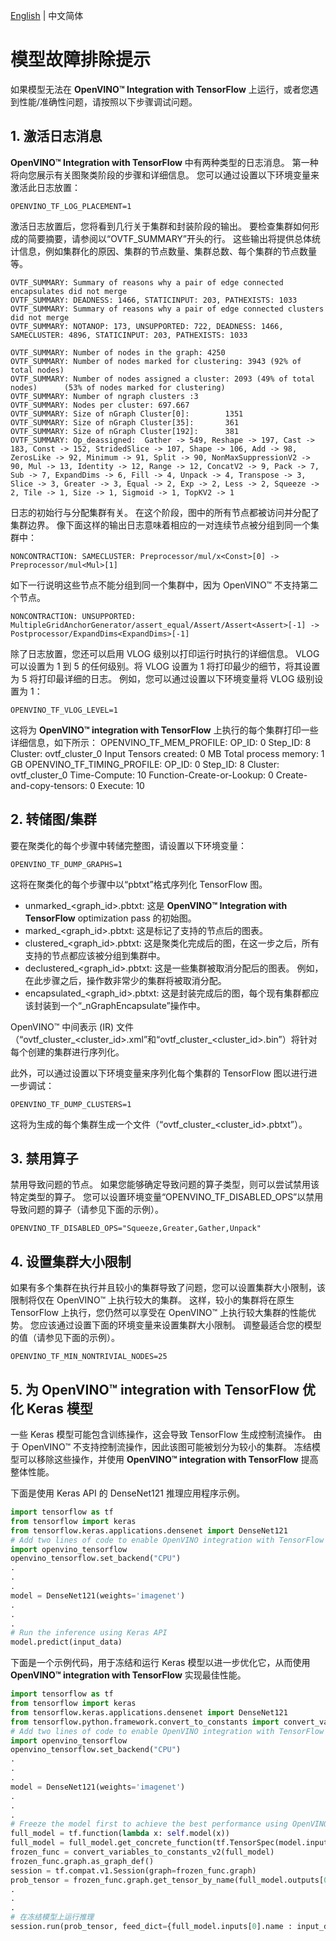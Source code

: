 [English](./TROUBLESHOOTING.md) | 中文简体
# 模型故障排除提示
如果模型无法在 **OpenVINO™ Integration with TensorFlow** 上运行，或者您遇到性能/准确性问题，请按照以下步骤调试问题。

## 1. 激活日志消息

**OpenVINO™ Integration with TensorFlow** 中有两种类型的日志消息。 第一种将向您展示有关图聚类阶段的步骤和详细信息。 您可以通过设置以下环境变量来激活此日志放置：

    OPENVINO_TF_LOG_PLACEMENT=1

激活日志放置后，您将看到几行关于集群和封装阶段的输出。 要检查集群如何形成的简要摘要，请参阅以“OVTF_SUMMARY”开头的行。 这些输出将提供总体统计信息，例如集群化的原因、集群的节点数量、集群总数、每个集群的节点数量等。

```
OVTF_SUMMARY: Summary of reasons why a pair of edge connected encapsulates did not merge
OVTF_SUMMARY: DEADNESS: 1466, STATICINPUT: 203, PATHEXISTS: 1033
OVTF_SUMMARY: Summary of reasons why a pair of edge connected clusters did not merge
OVTF_SUMMARY: NOTANOP: 173, UNSUPPORTED: 722, DEADNESS: 1466, SAMECLUSTER: 4896, STATICINPUT: 203, PATHEXISTS: 1033

OVTF_SUMMARY: Number of nodes in the graph: 4250
OVTF_SUMMARY: Number of nodes marked for clustering: 3943 (92% of total nodes)
OVTF_SUMMARY: Number of nodes assigned a cluster: 2093 (49% of total nodes)      (53% of nodes marked for clustering) 
OVTF_SUMMARY: Number of ngraph clusters :3
OVTF_SUMMARY: Nodes per cluster: 697.667
OVTF_SUMMARY: Size of nGraph Cluster[0]:        1351
OVTF_SUMMARY: Size of nGraph Cluster[35]:       361
OVTF_SUMMARY: Size of nGraph Cluster[192]:      381
OVTF_SUMMARY: Op_deassigned:  Gather -> 549, Reshape -> 197, Cast -> 183, Const -> 152, StridedSlice -> 107, Shape -> 106, Add -> 98, ZerosLike -> 92, Minimum -> 91, Split -> 90, NonMaxSuppressionV2 -> 90, Mul -> 13, Identity -> 12, Range -> 12, ConcatV2 -> 9, Pack -> 7, Sub -> 7, ExpandDims -> 6, Fill -> 4, Unpack -> 4, Transpose -> 3, Slice -> 3, Greater -> 3, Equal -> 2, Exp -> 2, Less -> 2, Squeeze -> 2, Tile -> 1, Size -> 1, Sigmoid -> 1, TopKV2 -> 1
```

日志的初始行与分配集群有关。 在这个阶段，图中的所有节点都被访问并分配了集群边界。 像下面这样的输出日志意味着相应的一对连续节点被分组到同一个集群中：

    NONCONTRACTION: SAMECLUSTER: Preprocessor/mul/x<Const>[0] -> Preprocessor/mul<Mul>[1]

如下一行说明这些节点不能分组到同一个集群中，因为 OpenVINO™ 不支持第二个节点。

    NONCONTRACTION: UNSUPPORTED: MultipleGridAnchorGenerator/assert_equal/Assert/Assert<Assert>[-1] -> Postprocessor/ExpandDims<ExpandDims>[-1]

除了日志放置，您还可以启用 VLOG 级别以打印运行时执行的详细信息。 VLOG 可以设置为 1 到 5 的任何级别。将 VLOG 设置为 1 将打印最少的细节，将其设置为 5 将打印最详细的日志。 例如，您可以通过设置以下环境变量将 VLOG 级别设置为 1：

    OPENVINO_TF_VLOG_LEVEL=1

这将为 **OpenVINO™ integration with TensorFlow** 上执行的每个集群打印一些详细信息，如下所示：
    OPENVINO_TF_MEM_PROFILE:  OP_ID: 0 Step_ID: 8 Cluster: ovtf_cluster_0 Input Tensors created: 0 MB Total process memory: 1 GB
    OPENVINO_TF_TIMING_PROFILE: OP_ID: 0 Step_ID: 8 Cluster: ovtf_cluster_0 Time-Compute: 10 Function-Create-or-Lookup: 0 Create-and-copy-tensors: 0 Execute: 10

## 2. 转储图/集群

要在聚类化的每个步骤中转储完整图，请设置以下环境变量：

    OPENVINO_TF_DUMP_GRAPHS=1

这将在聚类化的每个步骤中以“pbtxt”格式序列化 TensorFlow 图。

- unmarked_<graph_id>.pbtxt: 这是 **OpenVINO™ Integration with TensorFlow** optimization pass 的初始图。
- marked_<graph_id>.pbtxt: 这是标记了支持的节点后的图表。
- clustered_<graph_id>.pbtxt: 这是聚类化完成后的图，在这一步之后，所有支持的节点都应该被分组到集群中。
- declustered_<graph_id>.pbtxt: 这是一些集群被取消分配后的图表。 例如，在此步骤之后，操作数非常少的集群将被取消分配。
- encapsulated_<graph_id>.pbtxt: 这是封装完成后的图，每个现有集群都应该封装到一个“_nGraphEncapsulate”操作中。

OpenVINO™ 中间表示 (IR) 文件（“ovtf_cluster_<cluster_id>.xml”和“ovtf_cluster_<cluster_id>.bin”）将针对每个创建的集群进行序列化。

此外，可以通过设置以下环境变量来序列化每个集群的 TensorFlow 图以进行进一步调试：

    OPENVINO_TF_DUMP_CLUSTERS=1

这将为生成的每个集群生成一个文件（“ovtf_cluster_<cluster_id>.pbtxt”）。



## 3. 禁用算子
禁用导致问题的节点。 如果您能够确定导致问题的算子类型，则可以尝试禁用该特定类型的算子。 您可以设置环境变量“OPENVINO_TF_DISABLED_OPS”以禁用导致问题的算子（请参见下面的示例）。

    OPENVINO_TF_DISABLED_OPS="Squeeze,Greater,Gather,Unpack"

## 4. 设置集群大小限制
如果有多个集群在执行并且较小的集群导致了问题，您可以设置集群大小限制，该限制将仅在 OpenVINO™ 上执行较大的集群。 这样，较小的集群将在原生 TensorFlow 上执行，您仍然可以享受在 OpenVINO™ 上执行较大集群的性能优势。 您应该通过设置下面的环境变量来设置集群大小限制。 调整最适合您的模型的值（请参见下面的示例）。

    OPENVINO_TF_MIN_NONTRIVIAL_NODES=25

## 5. 为 OpenVINO™ integration with TensorFlow 优化 Keras 模型

一些 Keras 模型可能包含训练操作，这会导致 TensorFlow 生成控制流操作。 由于 OpenVINO™ 不支持控制流操作，因此该图可能被划分为较小的集群。 冻结模型可以移除这些操作，并使用 **OpenVINO™ integration with TensorFlow** 提高整体性能。

下面是使用 Keras API 的 DenseNet121 推理应用程序示例。

```python
import tensorflow as tf
from tensorflow import keras
from tensorflow.keras.applications.densenet import DenseNet121
# Add two lines of code to enable OpenVINO integration with TensorFlow
import openvino_tensorflow
openvino_tensorflow.set_backend("CPU")
.
.
.
model = DenseNet121(weights='imagenet')
.
.
.
# Run the inference using Keras API    
model.predict(input_data)
```

下面是一个示例代码，用于冻结和运行 Keras 模型以进一步优化它，从而使用 **OpenVINO™ integration with TensorFlow** 实现最佳性能。

```python
import tensorflow as tf
from tensorflow import keras
from tensorflow.keras.applications.densenet import DenseNet121
from tensorflow.python.framework.convert_to_constants import convert_variables_to_constants_v2
# Add two lines of code to enable OpenVINO integration with TensorFlow
import openvino_tensorflow
openvino_tensorflow.set_backend("CPU")
.
.
.
model = DenseNet121(weights='imagenet')
.
.
.
# Freeze the model first to achieve the best performance using OpenVINO integration with TensorFlow    
full_model = tf.function(lambda x: self.model(x))
full_model = full_model.get_concrete_function(tf.TensorSpec(model.inputs[0].shape, model.inputs[0].dtype, name=model.inputs[0].name))
frozen_func = convert_variables_to_constants_v2(full_model)
frozen_func.graph.as_graph_def()
session = tf.compat.v1.Session(graph=frozen_func.graph)
prob_tensor = frozen_func.graph.get_tensor_by_name(full_model.outputs[0].name)
.
.
.
# 在冻结模型上运行推理
session.run(prob_tensor, feed_dict={full_model.inputs[0].name : input_data})
```
